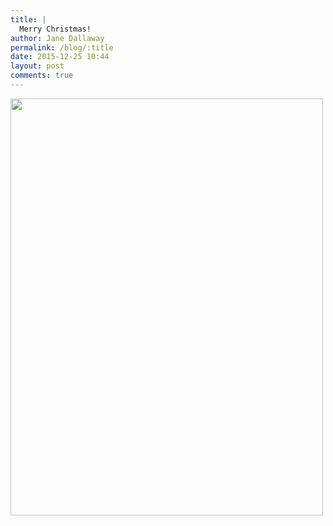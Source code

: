 ```yaml
---
title: |
  Merry Christmas!
author: Jane Dallaway
permalink: /blog/:title
date: 2015-12-25 10:44
layout: post
comments: true
---
```


<div><a href="http://static.skitters.dallaway.com/tp_IMG_5193.JPG"><img src="http://static.skitters.dallaway.com/tp_thumb_IMG_5193.JPG" width="500" height="667"/></a></div>



  

      
